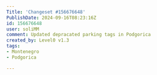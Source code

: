 ```yaml
---
Title: 'Changeset #156676648'
PublishDate: 2024-09-16T08:23:16Z
id: 156676648
user: soliMM
comment: Updated depracated parking tags in Podgorica
created_by: Level0 v1.3
tags:
- Montenegro
- Podgorica

---
```

